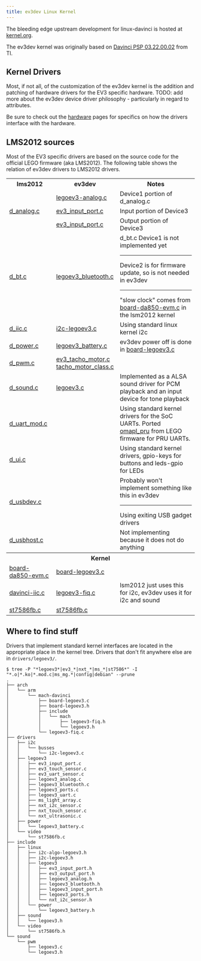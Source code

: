 ```yaml
---
title: ev3dev Linux Kernel
---
```


The bleeding edge upstream development for linux-davinci is hosted at [kernel.org](https://git.kernel.org/cgit/linux/kernel/git/nsekhar/linux-davinci.git).

The ev3dev kernel was originally based on [Davinci PSP 03.22.00.02](http://processors.wiki.ti.com/index.php/DaVinci_PSP_03.22.00.02_Release_Notes) from TI.

## Kernel Drivers

Most, if not all, of the customization of the ev3dev kernel is the addition and patching of hardware drivers for the EV3 specific hardware. TODO: add more about the ev3dev device driver philosophy - particularly in regard to attributes.

Be sure to check out the [hardware](../index.html#hardware) pages for specifics on how the drivers interface with the hardware.

## LMS2012 sources

Most of the EV3 specific drivers are based on the source code for the official LEGO firmware (aka LMS2012). The following table shows the relation of ev3dev drivers to LMS2012 drivers. 

<table class="table table-striped table-bordered">
    <tr>
        <th>lms2012</th>
        <th>ev3dev</th>
        <th>Notes</th>
    </tr>
    <tr>
        <td rowspan="3"><a href="https://github.com/mindboards/ev3sources/blob/fea79c0e219cd5e43193ce2987b496e04758f3e2/lms2012/d_analog/Linuxmod_AM1808/d_analog.c">d_analog.c</a></td>
        <td><a href="https://github.com/ev3dev/ev3dev-kernel/blob/ev3dev-jessie/drivers/legoev3/legoev3_analog.c">legoev3-analog.c</a></td>
        <td>Device1 portion of d_analog.c</td>
    </tr>
    <tr>
        <td><a href="https://github.com/ev3dev/ev3dev-kernel/blob/ev3dev-jessie/drivers/legoev3/ev3_input_port.c">ev3_input_port.c</a></td>
        <td>Input portion of Device3</td>
    </tr>
    <tr>
        <td><a href="https://github.com/ev3dev/ev3dev-kernel/blob/ev3dev-jessie/drivers/legoev3/ev3_output_port.c">ev3_input_port.c</a></td>
        <td>Output portion of Device3</td>
    </tr>
    <tr>
        <td><a href="https://github.com/mindboards/ev3sources/blob/7357369b6ebae4ee62001f3964f0f5fd0cce3c32/lms2012/d_bt/Linuxmod_AM1808/d_bt.c">d_bt.c</a></td>
        <td><a href="https://github.com/ev3dev/ev3dev-kernel/blob/ev3dev-jessie/drivers/legoev3/legoev3_bluetooth.c">legoev3_bluetooth.c</a></td>
        <td>
            d_bt.c Device1 is not implemented yet
            <hr>Device2 is for firmware update, so is not needed in ev3dev
            <hr>"slow clock" comes from <a href="https://github.com/mindboards/ev3sources/blob/7357369b6ebae4ee62001f3964f0f5fd0cce3c32/extra/linux-03.20.00.13/arch/arm/mach-davinci/board-da850-evm.c">board-da850-evm.c</a> in the lsm2012 kernel
        </td>
    </tr>
    <tr>
        <td><a href="https://github.com/mindboards/ev3sources/blob/7357369b6ebae4ee62001f3964f0f5fd0cce3c32/lms2012/d_iic/Linuxmod_AM1808/d_iic.c">d_iic.c</a></td>
        <td><a href="https://github.com/ev3dev/ev3dev-kernel/blob/ev3dev-jessie/drivers/i2c/busses/i2c-legoev3.c">i2c-legoev3.c</a></td>
        <td>Using standard linux kernel i2c</td>
    </tr>
    <tr>
        <td><a href="https://github.com/mindboards/ev3sources/blob/7357369b6ebae4ee62001f3964f0f5fd0cce3c32/lms2012/d_power/Linuxmod_AM1808/d_power.c">d_power.c</a></td>
        <td><a href="https://github.com/ev3dev/ev3dev-kernel/blob/ev3dev-jessie/drivers/power/legoev3_battery.c">legoev3_battery.c</a></td>
        <td>ev3dev power off is done in <a href="https://github.com/ev3dev/ev3dev-kernel/blob/ev3dev-jessie/arch/arm/mach-davinci/board-</td>legoev3.c">board-legoev3.c</a></td>
    </tr>
    <tr>
        <td><a href="https://github.com/mindboards/ev3sources/blob/7357369b6ebae4ee62001f3964f0f5fd0cce3c32/lms2012/d_pwm/Linuxmod_AM1808/d_pwm.c">d_pwm.c</a></td>
        <td><a href="https://github.com/ev3dev/ev3dev-kernel/blob/ev3dev-jessie/drivers/legoev3/ev3_tacho_motor.c">ev3_tacho_motor.c</a><br /><a href="https://github.com/ev3dev/ev3dev-kernel/blob/ev3dev-jessie/drivers/legoev3/tacho_motor_class.c">tacho_motor_class.c</a></td>
        <td></td>
    </tr>
    <tr>
        <td><a href="https://github.com/mindboards/ev3sources/blob/7357369b6ebae4ee62001f3964f0f5fd0cce3c32/lms2012/d_sound/Linuxmod_AM1808/d_sound.c">d_sound.c</a></td>
        <td><a href="https://github.com/ev3dev/ev3dev-kernel/blob/ev3dev-jessie/sound/pwm/legoev3.c">legoev3.c</a></td>
        <td>Implemented as a ALSA sound driver for PCM playback and an input device for tone playback</td>
    </tr>
    <tr>
        <td><a href="https://github.com/mindboards/ev3sources/blob/7357369b6ebae4ee62001f3964f0f5fd0cce3c32/lms2012/d_uart/Linuxmod_AM1808/d_uart_mod.c">d_uart_mod.c</a></td>
        <td></td>
        <td>Using standard kernel drivers for the SoC UARTs. Ported <a href="
https://github.com/mindboards/ev3dev-kernel/tree/master/drivers/tty/serial/omapl_pru">omapl_pru</a> from LEGO firmware for PRU UARTs.</td>
    </tr>
    <tr>
        <td><a href="https://github.com/mindboards/ev3sources/blob/7357369b6ebae4ee62001f3964f0f5fd0cce3c32/lms2012/d_ui/Linuxmod_AM1808/d_ui.c">d_ui.c</a></td>
        <td></td>
        <td>Using standard kernel drivers, gpio-keys for buttons and leds-gpio for LEDs</td>
    </tr>
    <tr>
        <td><a href="https://github.com/mindboards/ev3sources/blob/7357369b6ebae4ee62001f3964f0f5fd0cce3c32/lms2012/d_usbdev/Linuxmod_AM1808/d_usbdev.c">d_usbdev.c</a></td>
        <td></td>
        <td>Probably won't implement something like this in ev3dev<hr>Using exiting USB gadget drivers</td>
    </tr>
    <tr>
        <td><a href="https://github.com/mindboards/ev3sources/blob/7357369b6ebae4ee62001f3964f0f5fd0cce3c32/lms2012/d_usbhost/Linuxmod_AM1808/d_usbhost.c">d_usbhost.c</a></td>
        <td></td>
        <td>Not implementing because it does not do anything</td>
    </tr>
    <tr>
        <th colspan="3">Kernel</th>
    </tr>
    <tr>
        <td><a href="https://github.com/mindboards/ev3sources/blob/7357369b6ebae4ee62001f3964f0f5fd0cce3c32/extra/linux-03.20.00.13/arch/arm/mach-davinci/board-da850-evm.c">board-da850-evm.c</a></td>
        <td><a href="https://github.com/ev3dev/ev3dev-kernel/blob/ev3dev-jessie/arch/arm/mach-davinci/board-legoev3.c">board-legoev3.c</a></td>
        <td></td>
    </tr>
    <tr>
        <td><a href="https://github.com/mindboards/ev3sources/blob/7357369b6ebae4ee62001f3964f0f5fd0cce3c32/extra/linux-03.20.00.13/arch/arm/mach-davinci/davinci-iic.c">davinci-iic.c</a></td>
        <td><a href="https://github.com/ev3dev/ev3dev-kernel/blob/ev3dev-jessie/arch/arm/mach-davinci/legoev3-fiq.c">legoev3-fiq.c</a></td>
        <td>lsm2012 just uses this for i2c, ev3dev uses it for i2c and sound</td>
    </tr>
    <tr>
        <td><a href="https://github.com/mindboards/ev3sources/blob/7357369b6ebae4ee62001f3964f0f5fd0cce3c32/extra/linux-03.20.00.13/drivers/video/st7586fb.c">st7586fb.c</a></td>
        <td><a href="https://github.com/ev3dev/ev3dev-kernel/blob/ev3dev-jessie/drivers/video/st7586fb.c">st7586fb.c</a></td>
        <td></td>
    </tr>
</table>


## Where to find stuff

Drivers that implement standard kernel interfaces are located in the appropriate place in the kernel tree. Drivers that don't fit anywhere else are in `drivers/legoev3/`.

    $ tree -P "*legoev3*|ev3_*|nxt_*|ms_*|st7586*" -I "*.o|*.ko|*.mod.c|ms_mg.*|config|debian" --prune
    .
    ├── arch
    │   └── arm
    │       └── mach-davinci
    │           ├── board-legoev3.c
    │           ├── board-legoev3.h
    │           ├── include
    │           │   └── mach
    │           │       ├── legoev3-fiq.h
    │           │       └── legoev3.h
    │           └── legoev3-fiq.c
    ├── drivers
    │   ├── i2c
    │   │   └── busses
    │   │       └── i2c-legoev3.c
    │   ├── legoev3
    │   │   ├── ev3_input_port.c
    │   │   ├── ev3_touch_sensor.c
    │   │   ├── ev3_uart_sensor.c
    │   │   ├── legoev3_analog.c
    │   │   ├── legoev3_bluetooth.c
    │   │   ├── legoev3_ports.c
    │   │   ├── legoev3_uart.c
    │   │   ├── ms_light_array.c
    │   │   ├── nxt_i2c_sensor.c
    │   │   ├── nxt_touch_sensor.c
    │   │   └── nxt_ultrasonic.c
    │   ├── power
    │   │   └── legoev3_battery.c
    │   └── video
    │       └── st7586fb.c
    ├── include
    │   ├── linux
    │   │   ├── i2c-algo-legoev3.h
    │   │   ├── i2c-legoev3.h
    │   │   ├── legoev3
    │   │   │   ├── ev3_input_port.h
    │   │   │   ├── ev3_output_port.h
    │   │   │   ├── legoev3_analog.h
    │   │   │   ├── legoev3_bluetooth.h
    │   │   │   ├── legoev3_input_port.h
    │   │   │   ├── legoev3_ports.h
    │   │   │   └── nxt_i2c_sensor.h
    │   │   └── power
    │   │       └── legoev3_battery.h
    │   ├── sound
    │   │   └── legoev3.h
    │   └── video
    │       └── st7586fb.h
    └── sound
        └── pwm
            ├── legoev3.c
            └── legoev3.h
